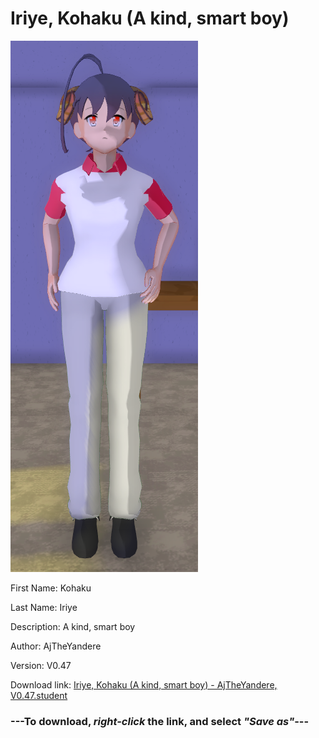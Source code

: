 # Iriye, Kohaku (A kind, smart boy)

<img src="https://raw.githubusercontent.com/Arbiter1223/Daigaku-Gurashi-Custom-Students/master/Students/Files/Iriye%2C%20Kohaku%20(A%20kind%2C%20smart%20boy).png" title="Iriye, Kohaku (A kind, smart boy) - AjTheYandere, V0.47">

First Name: Kohaku

Last Name: Iriye

Description: A kind, smart boy

Author: AjTheYandere

Version: V0.47

Download link: <a href="https://raw.githubusercontent.com/Arbiter1223/Daigaku-Gurashi-Custom-Students/master/Students/Files/Iriye%2C%20Kohaku%20(A%20kind%2C%20smart%20boy)%20-%20AjTheYandere%2C%20V0.47.student">Iriye, Kohaku (A kind, smart boy) - AjTheYandere, V0.47.student</a>

### ---**To download, _right-click_ the link, and select _"Save as"_**---
